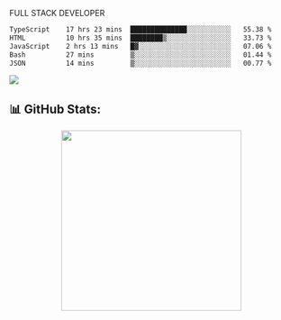 FULL  STACK DEVELOPER

 <!--START_SECTION:waka-->

```txt
TypeScript    17 hrs 23 mins  ██████████████░░░░░░░░░░░   55.38 %
HTML          10 hrs 35 mins  ████████▒░░░░░░░░░░░░░░░░   33.73 %
JavaScript    2 hrs 13 mins   █▓░░░░░░░░░░░░░░░░░░░░░░░   07.06 %
Bash          27 mins         ▒░░░░░░░░░░░░░░░░░░░░░░░░   01.44 %
JSON          14 mins         ▒░░░░░░░░░░░░░░░░░░░░░░░░   00.77 %
```

<!--END_SECTION:waka-->



  <p align="start">
<a href="https://linkedin.com/in/Abhishek">
<img src="https://skillicons.dev/icons?i=cpp,java,python,html,css,js,postgres,mongodb,linux,bash,git,github,react,express,nodejs,nextjs,gcp,docker,vscode,postman,powershell,githubactions,&theme=dark&perline=10" />
</a>
</p>



## 📊 GitHub Stats:

 <div align="center">

 <!-- github streak start -->

<img width=320 src="https://github-readme-streak-stats.herokuapp.com/?user=Abhishek9503&layout=compact"  />

<!-- github streak end -->
